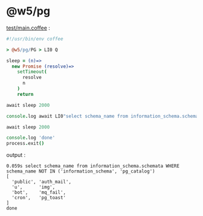 [‼️]: ✏️README.mdt

# @w5/pg

[test/main.coffee](./test/main.coffee) :

```coffee
#!/usr/bin/env coffee

> @w5/pg/PG > LI0 Q

sleep = (n)=>
  new Promise (resolve)=>
    setTimeout(
      resolve
      n
    )
    return

await sleep 2000

console.log await LI0"select schema_name from information_schema.schemata WHERE schema_name NOT IN ('information_schema', 'pg_catalog')"

await sleep 2000

console.log 'done'
process.exit()
```

output :

```
0.059s select schema_name from information_schema.schemata WHERE schema_name NOT IN ('information_schema', 'pg_catalog')
[
  'public', 'auth_mail',
  'u',      'img',
  'bot',    'mq_fail',
  'cron',   'pg_toast'
]
done
```
